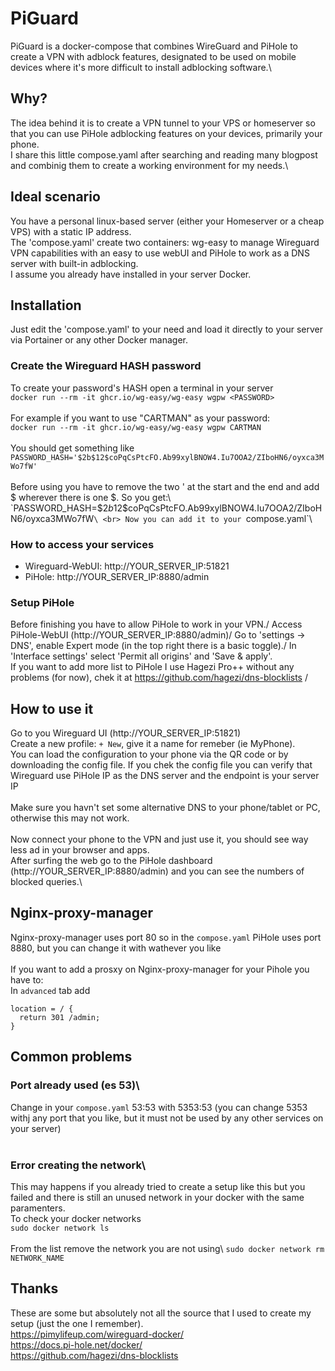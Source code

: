 # PiGuard
PiGuard is a docker-compose that combines WireGuard and PiHole to create a VPN with adblock features, designated to be used on mobile devices where it's more difficult to install adblocking software.\

## Why?
The idea behind it is to create a VPN tunnel to your VPS or homeserver so that you can use PiHole adblocking features on your devices, primarily your phone.\
I share this little compose.yaml after searching and reading many blogpost and combinig them to create a working environment for my needs.\

## Ideal scenario
You have a personal linux-based server (either your Homeserver or a cheap VPS) with a static IP address.\
The 'compose.yaml' create two containers: wg-easy to manage Wireguard VPN capabilities with an easy to use webUI and PiHole to work as a DNS server with built-in adblocking.\
I assume you already have installed in your server Docker.

## Installation
Just edit the 'compose.yaml' to your need and load it directly to your server via Portainer or any other Docker manager.

### Create the Wireguard HASH password
To create your password's HASH open a terminal in your server\
`docker run --rm -it ghcr.io/wg-easy/wg-easy wgpw <PASSWORD>`\
<br>
For example if you want to use "CARTMAN" as your password:\
`docker run --rm -it ghcr.io/wg-easy/wg-easy wgpw CARTMAN`\
<br>
You should get something like\
`PASSWORD_HASH='$2b$12$coPqCsPtcFO.Ab99xylBNOW4.Iu7OOA2/ZIboHN6/oyxca3MWo7fW'`\
<br>
Before using you have to remove the two ' at the start and the end and add $ wherever there is one $. So you get:\
`PASSWORD_HASH=$$2b$$12$$coPqCsPtcFO.Ab99xylBNOW4.Iu7OOA2/ZIboHN6/oyxca3MWo7fW`\
<br>
Now you can add it to your `compose.yaml`\

### How to access your services
- Wireguard-WebUI: http://YOUR_SERVER_IP:51821
- PiHole: http://YOUR_SERVER_IP:8880/admin

### Setup PiHole
Before finishing you have to allow PiHole to work in your VPN./
Access PiHole-WebUI (http://YOUR_SERVER_IP:8880/admin)/
Go to 'settings -> DNS', enable Expert mode (in the top right there is a basic toggle)./
In 'Interface settings' select 'Permit all origins' and 'Save & apply'. 
<br>
If you want to add more list to PiHole I use Hagezi Pro++ without any problems (for now), chek it at https://github.com/hagezi/dns-blocklists /

## How to use it
Go to you Wireguard UI (http://YOUR_SERVER_IP:51821)\
Create a new profile: `+ New`, give it a name for remeber (ie MyPhone).\
You can load the configuration to your phone via the QR code or by downloading the config file. If you chek the config file you can verify that Wireguard use PiHole IP as the DNS server and the endpoint is your server IP\
<br>
Make sure you havn't set some alternative DNS to your phone/tablet or PC, otherwise this may not work.\
<br>
Now connect your phone to the VPN and just use it, you should see way less ad in your browser and apps.\
After surfing the web go to the PiHole dashboard (http://YOUR_SERVER_IP:8880/admin) and you can see the numbers of blocked queries.\

## Nginx-proxy-manager
Nginx-proxy-manager uses port 80 so in the `compose.yaml` PiHole uses port 8880, but you can change it with wathever you like\
<br>
If you want to add a prosxy on Nginx-proxy-manager for your Pihole you have to:\
In `advanced` tab add 
```
location = / {
  return 301 /admin;
}
```

## Common problems
### Port already used (es 53)\
Change in your `compose.yaml` 53:53 with 5353:53 (you can change 5353 withj any port that you like, but it must not be used by any other services on your server)\
<br>
### Error creating the network\
This may happens if you already tried to create a setup like this but you failed and there is still an unused network in your docker with the same paramenters.\
To check your docker networks\
`sudo docker network ls`\
<br>
From the list remove the network you are not using\ 
`sudo docker network rm NETWORK_NAME`

## Thanks
These are some but absolutely not all the source that I used to create my setup (just the one I remember).\
https://pimylifeup.com/wireguard-docker/  
https://docs.pi-hole.net/docker/  
https://github.com/hagezi/dns-blocklists
